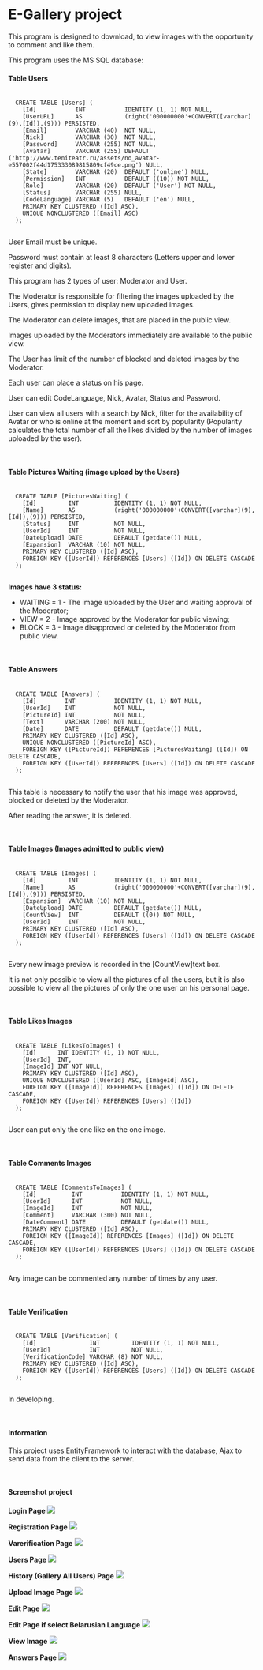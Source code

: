 <h1>E-Gallery project</h1>
<p>This program is designed to download, to view images with the opportunity to comment and like them. </p>
<p>This program uses the MS SQL database:</p>
<h4>Table Users</h4>
<pre>
  <code>
  CREATE TABLE [Users] (
    [Id]           INT           IDENTITY (1, 1) NOT NULL,
    [UserURL]      AS            (right('000000000'+CONVERT([varchar](9),[Id]),(9))) PERSISTED,
    [Email]        VARCHAR (40)  NOT NULL,
    [Nick]         VARCHAR (30)  NOT NULL,
    [Password]     VARCHAR (255) NOT NULL,
    [Avatar]       VARCHAR (255) DEFAULT ('http://www.teniteatr.ru/assets/no_avatar-e557002f44d175333089815809cf49ce.png') NULL,
    [State]        VARCHAR (20)  DEFAULT ('online') NULL,
    [Permission]   INT           DEFAULT ((10)) NOT NULL,
    [Role]         VARCHAR (20)  DEFAULT ('User') NOT NULL,
    [Status]       VARCHAR (255) NULL,
    [CodeLanguage] VARCHAR (5)   DEFAULT ('en') NULL,
    PRIMARY KEY CLUSTERED ([Id] ASC),
    UNIQUE NONCLUSTERED ([Email] ASC)
  );
  </code>
</pre>

<p>User Email must be unique.</p>
<p>Password must contain at least 8 characters (Letters upper and lower register and digits).</p>
<p>This program has 2 types of user: Moderator and User.</p>
<p>The Moderator is responsible for filtering the images uploaded by the Users, gives permission to display new uploaded images.</p>
<p>The Moderator can delete images, that are placed in the public view.</p>
<p>Images uploaded by the Moderators  immediately are available to the public view.</p>
<p>The User has limit of the number of blocked and deleted images by the Moderator.</p>
<p>Each user can place a status on his page.</p>
<p>User can  edit CodeLanguage, Nick, Avatar, Status and Password.</p>
<p>User can view all users with a search by Nick, filter for the availability of Avatar or who is online at the moment and sort by popularity (Popularity calculates the total number of all the likes divided by the number of images uploaded by the user).</p>
<br/>

<h4>Table Pictures Waiting (image upload by the Users)</h4>
<pre>
  <code>
  CREATE TABLE [PicturesWaiting] (
    [Id]         INT          IDENTITY (1, 1) NOT NULL,
    [Name]       AS           (right('000000000'+CONVERT([varchar](9),[Id]),(9))) PERSISTED,
    [Status]     INT          NOT NULL,
    [UserId]     INT          NOT NULL,
    [DateUpload] DATE         DEFAULT (getdate()) NULL,
    [Expansion]  VARCHAR (10) NOT NULL,
    PRIMARY KEY CLUSTERED ([Id] ASC),
    FOREIGN KEY ([UserId]) REFERENCES [Users] ([Id]) ON DELETE CASCADE
  );
  </code>
</pre>
<b>Images have 3 status:</b>
<ul>
  <li>WAITING = 1 - The image uploaded by the User and waiting approval of the Moderator;</li>
  <li>VIEW = 2 - Image approved by the Moderator for public viewing;</li>
  <li>BLOCK = 3 - Image disapproved or deleted by the Moderator from public view.</li>
</ul>
<br/>

<h4>Table Answers</h4>
<pre>
  <code>
  CREATE TABLE [Answers] (
    [Id]        INT           IDENTITY (1, 1) NOT NULL,
    [UserId]    INT           NOT NULL,
    [PictureId] INT           NOT NULL,
    [Text]      VARCHAR (200) NOT NULL,
    [Date]      DATE          DEFAULT (getdate()) NULL,
    PRIMARY KEY CLUSTERED ([Id] ASC),
    UNIQUE NONCLUSTERED ([PictureId] ASC),
    FOREIGN KEY ([PictureId]) REFERENCES [PicturesWaiting] ([Id]) ON DELETE CASCADE,
    FOREIGN KEY ([UserId]) REFERENCES [Users] ([Id]) ON DELETE CASCADE
  );
  </code>
</pre>
<p>This table is necessary to notify the user that his image was approved, blocked or deleted by the Moderator.</p>
<p>After reading the answer, it is deleted.</p>
<br/>

<h4>Table Images (Images admitted to public view)</h4>
<pre>
  <code>
  CREATE TABLE [Images] (
    [Id]         INT          IDENTITY (1, 1) NOT NULL,
    [Name]       AS           (right('000000000'+CONVERT([varchar](9),[Id]),(9))) PERSISTED,
    [Expansion]  VARCHAR (10) NOT NULL,
    [DateUpload] DATE         DEFAULT (getdate()) NULL,
    [CountView]  INT          DEFAULT ((0)) NOT NULL,
    [UserId]     INT          NOT NULL,
    PRIMARY KEY CLUSTERED ([Id] ASC),
    FOREIGN KEY ([UserId]) REFERENCES [Users] ([Id]) ON DELETE CASCADE
  );
  </code>
</pre>
<p>Every new image preview is recorded in the [CountView]text box.</p>
<p>It is not only possible to view all the pictures of all the users, but it is also possible to view all the pictures of only the one user on his personal page.</p>
<br/>

<h4>Table Likes Images</h4>
<pre>
  <code>
  CREATE TABLE [LikesToImages] (
    [Id]      INT IDENTITY (1, 1) NOT NULL,
    [UserId]  INT,
    [ImageId] INT NOT NULL,
    PRIMARY KEY CLUSTERED ([Id] ASC),
    UNIQUE NONCLUSTERED ([UserId] ASC, [ImageId] ASC),
    FOREIGN KEY ([ImageId]) REFERENCES [Images] ([Id]) ON DELETE CASCADE,
    FOREIGN KEY ([UserId]) REFERENCES [Users] ([Id]) 
  );
  </code>
</pre>

<p>User can put only the one like on the one image.</p>
<br/>

<h4>Table Comments Images</h4>
<pre>
  <code>
  CREATE TABLE [CommentsToImages] (
    [Id]          INT           IDENTITY (1, 1) NOT NULL,
    [UserId]      INT           NOT NULL,
    [ImageId]     INT           NOT NULL,
    [Comment]     VARCHAR (300) NOT NULL,
    [DateComment] DATE          DEFAULT (getdate()) NULL,
    PRIMARY KEY CLUSTERED ([Id] ASC),
    FOREIGN KEY ([ImageId]) REFERENCES [Images] ([Id]) ON DELETE CASCADE,
    FOREIGN KEY ([UserId]) REFERENCES [Users] ([Id]) ON DELETE CASCADE
  );
  </code>
</pre>

<p>Any image can be commented any number of times by any user.</p>
<br/>

<h4>Table Verification</h4>
<pre>
  <code>
  CREATE TABLE [Verification] (
    [Id]               INT         IDENTITY (1, 1) NOT NULL,
    [UserId]           INT         NOT NULL,
    [VerificationCode] VARCHAR (8) NOT NULL,
    PRIMARY KEY CLUSTERED ([Id] ASC),
    FOREIGN KEY ([UserId]) REFERENCES [Users] ([Id]) ON DELETE CASCADE
  );
  </code>
</pre>

<p>In developing.</p>

<br/>

<h4>Information</h4>

<p>This project uses EntityFramework to interact with the database, Ajax to send data from the client to the server.</p>
<br/>

<h4>Screenshot project</h4>

<b>Login Page</b>
<img src="https://pp.userapi.com/c836322/v836322646/39ceb/1TypI2qAfVA.jpg"/>

<b>Registration Page</b>
<img src="https://pp.userapi.com/c836322/v836322646/39cf4/apuf_W5XOWI.jpg"/>

<b>Varerification Page</b>
<img src="https://pp.userapi.com/c837138/v837138646/53d93/kcSZ9iisLUU.jpg"/>

<b>Users Page</b>
<img src="https://pp.userapi.com/c836322/v836322646/39d08/GBlCJb0BWSQ.jpg"/>

<b>History (Gallery All Users) Page</b>
<img src="https://pp.userapi.com/c836322/v836322646/39ce2/QsG4iFZrVco.jpg"/>

<b>Upload Image Page</b>
<img src="https://pp.userapi.com/c836322/v836322646/39cfe/feUw93yA3YQ.jpg"/>

<b>Edit Page</b>
<img src="https://pp.userapi.com/c837138/v837138646/539b2/bByKaMrxYOU.jpg"/>

<b>Edit Page if select Belarusian Language</b>
<img src="https://pp.userapi.com/c837138/v837138646/539bc/JKqJb2EbSHU.jpg"/>

<b>View Image</b>
<img src="https://pp.userapi.com/c836322/v836322646/39d12/6JrMooAVUFU.jpg"/>

<b>Answers Page</b>
<img src="https://cs7066.userapi.com/c837537/v837537646/3e539/huRDL3NgV1o.jpg"/>













